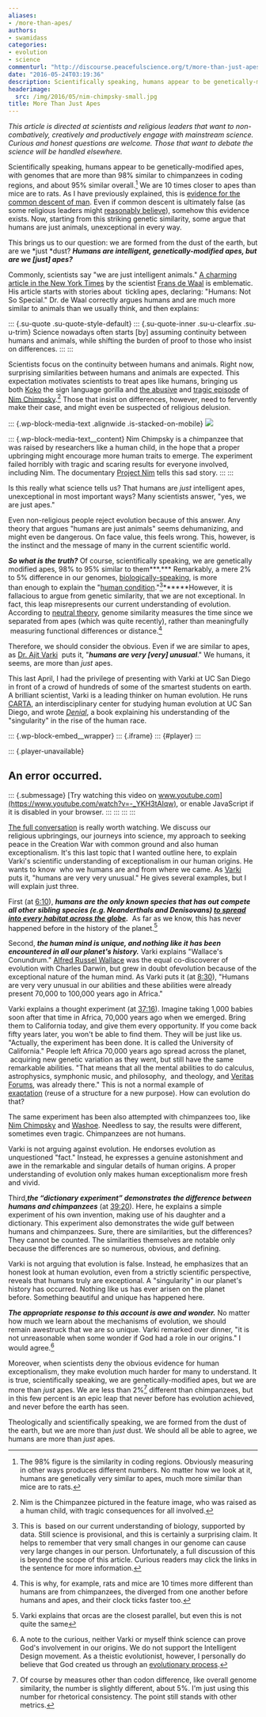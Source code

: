 ```yaml
---
aliases:
- /more-than-apes/
authors:
- swamidass
categories:
- evolution
- science
commenturl: "http://discourse.peacefulscience.org/t/more-than-just-apes/8605"
date: "2016-05-24T03:19:36"
description: Scientifically speaking, humans appear to be genetically-modified apes. But are we just apes? Or are we more? Follow the conversation with Dr. Ajit Varki.
headerimage:
  src: /img/2016/05/nim-chimpsky-small.jpg
title: More Than Just Apes
---
```


*This article is directed at scientists and religious leaders that want to non-combatively, creatively and productively engage with mainstream science. Curious and honest questions are welcome. Those that want to debate the science will be handled elsewhere.*

Scientifically speaking, humans appear to be genetically-modified apes, with genomes that are more than 98% similar to chimpanzees in coding regions, and about 95% similar overall.[^1] We are 10 times closer to apes than mice are to rats. As I have previously explained, this is [evidence for the common descent of man](http://swami.wustl.edu/evidence-and-evolution). Even if common descent is ultimately false (as some religious leaders might [reasonably believe](http://swami.wustl.edu/call-response-tree)), somehow this evidence exists. Now, starting from this striking genetic similarity, some argue that humans are just animals, unexceptional in every way.

This brings us to our question: we are formed from the dust of the earth, but are we *just *dust? ***Humans are intelligent, genetically-modified apes, but are we [just] apes?***

Commonly, scientists say "we are just intelligent animals." [A charming article in the New York Times](http://www.nytimes.com/2016/04/10/opinion/sunday/what-i-learned-from-tickling-apes.html) by the scientist [Frans de Waal](https://en.wikipedia.org/wiki/Frans_de_Waal) is emblematic. His article starts with stories about  tickling apes, declaring: "Humans: Not So Special." Dr. de Waal correctly argues humans and are much more similar to animals than we usually think, and then explains:

::: {.su-quote .su-quote-style-default}
::: {.su-quote-inner .su-u-clearfix .su-u-trim}
Science nowadays often starts \[by\] assuming continuity between humans and animals, while shifting the burden of proof to those who insist on differences.
:::
:::

Scientists focus on the continuity between humans and animals. Right now, surprising similarities between humans and animals are expected. This expectation motivates scientists to treat apes like humans, bringing us both [Koko](https://en.wikipedia.org/wiki/Koko_(gorilla)) the sign language gorilla and [the abusive](http://www.npr.org/2011/07/20/138467156/project-nim-a-chimps-very-human-very-sad-life) and [tragic episode](https://www.youtube.com/watch?v=NRLfC09bFYk) of [Nim Chimpsky](https://en.wikipedia.org/wiki/Nim_Chimpsky).[^2] Those that insist on differences, however, need to fervently make their case, and might even be suspected of religious delusion.

::: {.wp-block-media-text .alignwide .is-stacked-on-mobile}
![](/img/2016/05/nim-chimpsky-small.jpg)

::: {.wp-block-media-text__content}
Nim Chimpsky is a chimpanzee that was raised by researchers like a human child, in the hope that a proper upbringing might encourage more human traits to emerge. The experiment failed horribly with tragic and scaring results for everyone involved, including Nim. The documentary [Project Nim](https://www.youtube.com/watch?v=NRLfC09bFYk) tells this sad story.
:::
:::

Is this really what science tells us? That humans are *just* intelligent apes, unexceptional in most important ways? Many scientists answer, "yes, we are just apes."

Even non-religious people reject evolution because of this answer. Any theory that argues "humans are just animals" seems dehumanizing, and might even be dangerous. On face value, this feels wrong. This, however, is the instinct and the message of many in the current scientific world.

***So what is the truth?*** Of course, scientifically speaking, we are genetically modified apes, 98% to 95% similar to them***.*** Remarkably, a mere 2% to 5% difference in our genomes, [biologically-speaking](http://www.pandasthumb.org/archives/2007/07/haldanes-nondil.html), is more than enough to explain the "[human condition](http://genome.cshlp.org/content/15/12/1746.full)."[^3]******However, it is fallacious to argue from genetic similarity, that we are not exceptional. In fact, this leap misrepresents our current understanding of evolution. According to [neutral theory](https://en.wikipedia.org/wiki/Neutral_theory_of_molecular_evolution), genome similarity measures the time since we separated from apes (which was quite recently), rather than meaningfully  measuring functional differences or distance.[^4]

Therefore, we should consider the obvious. Even if we are similar to apes, as [Dr. Ajit Varki](http://cmm.ucsd.edu/varki/)  puts it, "***humans are very [very] unusual***." We humans, it seems, are more than *just* apes.

This last April, I had the privilege of presenting with Varki at UC San Diego in front of a crowd of hundreds of some of the smartest students on earth. A brilliant scientist, Varki is a leading thinker on human evolution. He runs [CARTA](https://carta.anthropogeny.org/), an interdisciplinary center for studying human evolution at UC San Diego, and wrote [*Denial*](http://www.amazon.com/gp/product/1455511919/), a book explaining his understanding of the "singularity" in the rise of the human race.

::: {.wp-block-embed__wrapper}
::: {.iframe}
::: {#player}
:::

::: {.player-unavailable}
## An error occurred.

::: {.submessage}
[Try watching this video on www.youtube.com](https://www.youtube.com/watch?v=-_YKH3tAIqw), or enable JavaScript if it is disabled in your browser.
:::
:::
:::
:::

[The full conversation](https://www.youtube.com/watch?v=-_YKH3tAIqw) is really worth watching. We discuss our religious upbringings, our journeys into science, my approach to seeking peace in the Creation War with common ground and also human exceptionalism. It's this last topic that I wanted outline here, to explain Varki's scientific understanding of exceptionalism in our human origins. He wants to know  who we humans are and from where we came. As [Varki](https://en.wikipedia.org/wiki/Ajit_Varki#Education_and_biography)  puts it, "humans are very very unusual." He gives several examples, but I will explain just three.

First (at [6:10](https://www.youtube.com/watch?v=-_YKH3tAIqw?t=6m10s)), ***humans are the only known species that has out compete all other sibling species (e.g. Neanderthals and Denisovans) [to spread into every habitat across the globe](http://www.ncbi.nlm.nih.gov/pubmed/18046751).***  As far as we know, this has never happened before in the history of the planet.[^5]

Second, ***the human mind is unique, and nothing like it has been encountered in all our planet's history.*** Varki explains "Wallace's Conundrum." [Alfred Russel Wallace](https://en.wikipedia.org/wiki/Alfred_Russel_Wallace) was the equal co-discoverer of evolution with Charles Darwin, but grew in doubt ofevolution because of the exceptional nature of the human mind. As Varki puts it (at [8:30](https://www.youtube.com/watch?v=-_YKH3tAIqw?t=8m30s)), "Humans are very very unusual in our abilities and these abilities were already present 70,000 to 100,000 years ago in Africa."

Varki explains a thought experiment (at [37:16](https://www.youtube.com/watch?v=-_YKH3tAIqw?t=37m16s)). Imagine taking 1,000 babies soon after that time in Africa, 70,000 years ago when we emerged. Bring them to California today, and give them every opportunity. If you come back fifty years later, you won't be able to find them. They will be just like us. "Actually, the experiment has been done. It is called the University of California." People left Africa 70,000 years ago spread across the planet,  acquiring new genetic variation as they went, but still have the same remarkable abilities. "That means that all the mental abilities to do calculus, astrophysics, symphonic music, and philosophy,  and theology, and [Veritas Forums](http://www.veritas.org/location/university-of-california-san-diego/), was already there." This is not a normal example of [exaptation](https://en.wikipedia.org/wiki/Exaptation) (reuse of a structure for a new purpose). How can evolution do that?

The same experiment has been also attempted with chimpanzees too, like [Nim Chimpsky](https://en.wikipedia.org/wiki/Nim_Chimpsky) and [Washoe](https://en.wikipedia.org/wiki/Washoe_(chimpanzee)). Needless to say, the results were different, sometimes even tragic. Chimpanzees are not humans.

Varki is not arguing against evolution. He endorses evolution as unquestioned "fact." Instead, he expresses a genuine astonishment and awe in the remarkable and singular details of human origins. A proper understanding of evolution only makes human exceptionalism more fresh and vivid.

Third,***the “dictionary experiment” demonstrates the difference between humans and chimpanzees*** (at [39:20](https://www.youtube.com/watch?v=-_YKH3tAIqw?t=39m20s)). Here, he explains a simple experiment of his own invention, making use of his daughter and a dictionary. This experiment also demonstrates the wide gulf between humans and chimpanzees. Sure, there are similarities, but the differences? They cannot be counted. The similarities themselves are notable only because the differences are so numerous, obvious, and defining.

Varki is not arguing that evolution is false. Instead, he emphasizes that an honest look at human evolution, even from a strictly scientific perspective, reveals that humans truly are exceptional. A "singularity" in our planet's history has occurred. Nothing like us has ever arisen on the planet before. Something beautiful and unique has happened here.

***The appropriate response to this account is awe and wonder.*** No matter how much we learn about the mechanisms of evolution, we should remain awestruck that we are so unique. Varki remarked over dinner, "it is not unreasonable when some wonder if God had a role in our origins." I would agree.[^6]

Moreover, when scientists deny the obvious evidence for human exceptionalism, they make evolution much harder for many to understand. It is true, scientifically speaking, we are genetically-modified apes, but we are more than *just* apes. We are less than 2%[^7] different than chimpanzees, but in this few percent is an epic leap that never before has evolution achieved, and never before the earth has seen.

Theologically and scientifically speaking, we are formed from the dust of the earth, but we are more than *just* dust. We should all be able to agree, we humans are more than *just* apes.

[^1]: The 98% figure is the similarity in coding regions. Obviously measuring in other ways produces different numbers. No matter how we look at it, humans are genetically very similar to apes, much more similar than mice are to rats.

[^2]: Nim is the Chimpanzee pictured in the feature image, who was raised as a human child, with tragic consequences for all involved.

[^3]: This is  based on our current understanding of biology, supported by data. Still science is provisional, and this is certainly a surprising claim. It helps to remember that very small changes in our genome can cause very large changes in our person. Unfortunately, a full discussion of this is beyond the scope of this article. Curious readers may click the links in the sentence for more information.

[^4]: This is why, for example, rats and mice are 10 times more different than humans are from chimpanzees, the diverged from one another before humans and apes, and their clock ticks faster too.

[^5]: Varki explains that orcas are the closest parallel, but even this is not quite the same

[^6]: A note to the curious, neither Varki or myself think science can prove God's involvement in our origins. We do not support the Intelligent Design movement. As a theistic evolutionist, however, I personally do believe that God created us through an [evolutionary process](http://biologos.org/).

[^7]: Of course by measures other than codon difference, like overall genome similarity, the number is slightly different, about 5%. I'm just using this number for rhetorical consistency. The point still stands with other metrics.
